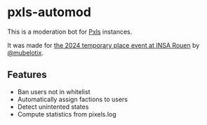 # pxls-automod

This is a moderation bot for [Pxls](https://github.com/pxlsspace/pxls) instances.

It was made for [the 2024 temporary place event at INSA Rouen](https://pixelwar.insa.lol) by [@mubelotix](https://github.com/Mubelotix).

## Features

- Ban users not in whitelist
- Automatically assign factions to users
- Detect unintented states
- Compute statistics from pixels.log
